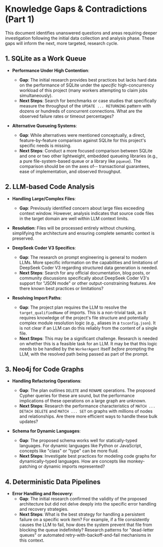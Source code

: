 # Knowledge Gaps & Contradictions (Part 1)

This document identifies unanswered questions and areas requiring deeper investigation following the initial data collection and analysis phase. These gaps will inform the next, more targeted, research cycle.

## 1. SQLite as a Work Queue

*   **Performance Under High Contention**:
    *   **Gap**: The initial research provides best practices but lacks hard data on the performance of SQLite under the *specific* high-concurrency workload of this project (many workers attempting to claim jobs simultaneously).
    *   **Next Steps**: Search for benchmarks or case studies that specifically measure the throughput of the `UPDATE ... RETURNING` pattern with dozens or hundreds of concurrent connections. What are the observed failure rates or timeout percentages?

*   **Alternative Queueing Systems**:
    *   **Gap**: While alternatives were mentioned conceptually, a direct, feature-by-feature comparison against SQLite for this project's specific needs is missing.
    *   **Next Steps**: Conduct a more focused comparison between SQLite and one or two other lightweight, embedded queueing libraries (e.g., a pure file-system-based queue or a library like `pqueue`). The comparison should be on the axes of-- transactional guarantees, ease of implementation, and observed throughput.

## 2. LLM-based Code Analysis

*   **Handling Large/Complex Files**:
    *   **Gap**: Previously identified concern about large files exceeding context window. However, analysis indicates that source code files in the target domain are well within LLM context limits.
*   **Resolution**: Files will be processed entirely without chunking, simplifying the architecture and ensuring complete semantic context is preserved.

*   **DeepSeek Coder V3 Specifics**:
    *   **Gap**: The research on prompt engineering is general to modern LLMs. More specific information on the capabilities and limitations of DeepSeek Coder V3 regarding structured data generation is needed.
    *   **Next Steps**: Search for any official documentation, blog posts, or community discussions specifically about DeepSeek Coder V3's support for "JSON mode" or other output-constraining features. Are there known best practices or limitations?

*   **Resolving Import Paths**:
    *   **Gap**: The project plan requires the LLM to resolve the `target_qualifiedName` of imports. This is a non-trivial task, as it requires knowledge of the project's file structure and potentially complex module resolution logic (e.g., aliases in a `tsconfig.json`). It is not clear if an LLM can do this reliably from the content of a single file.
    *   **Next Steps**: This may be a significant challenge. Research is needed on whether this is a feasible task for an LLM. It may be that this logic needs to be handled by the `WorkerAgent` itself *before* prompting the LLM, with the resolved path being passed as part of the prompt.

## 3. Neo4j for Code Graphs

*   **Handling Refactoring Operations**:
    *   **Gap**: The plan outlines `DELETE` and `RENAME` operations. The proposed Cypher queries for these are sound, but the performance implications of these operations on a large graph are unknown.
    *   **Next Steps**: Research the performance characteristics of `MATCH ... DETACH DELETE` and `MATCH ... SET` on graphs with millions of nodes and relationships. Are there more efficient ways to handle these bulk updates?

*   **Schema for Dynamic Languages**:
    *   **Gap**: The proposed schema works well for statically-typed languages. For dynamic languages like Python or JavaScript, concepts like "class" or "type" can be more fluid.
    *   **Next Steps**: Investigate best practices for modeling code graphs for dynamically-typed languages. How are concepts like monkey-patching or dynamic imports represented?

## 4. Deterministic Data Pipelines

*   **Error Handling and Recovery**:
    *   **Gap**: The initial research confirmed the validity of the proposed architecture but did not delve deeply into the specific error handling and recovery strategies.
    *   **Next Steps**: What is the best strategy for handling a persistent failure on a specific work item? For example, if a file consistently causes the LLM to fail, how does the system prevent that file from blocking the queue indefinitely? Research patterns for "dead-letter queues" or automated retry-with-backoff-and-fail mechanisms in this context.